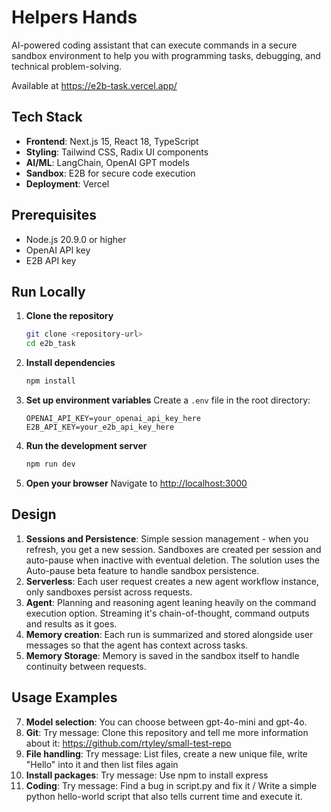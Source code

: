 # Helpers Hands

AI-powered coding assistant that can execute commands in a secure sandbox environment to help you with programming tasks, debugging, and technical problem-solving.

Available at https://e2b-task.vercel.app/

## Tech Stack

- **Frontend**: Next.js 15, React 18, TypeScript
- **Styling**: Tailwind CSS, Radix UI components
- **AI/ML**: LangChain, OpenAI GPT models
- **Sandbox**: E2B for secure code execution
- **Deployment**: Vercel

## Prerequisites

- Node.js 20.9.0 or higher
- OpenAI API key
- E2B API key

## Run Locally

1. **Clone the repository**
   ```bash
   git clone <repository-url>
   cd e2b_task
   ```

2. **Install dependencies**
   ```bash
   npm install
   ```

3. **Set up environment variables**
   Create a `.env` file in the root directory:
   ```env
   OPENAI_API_KEY=your_openai_api_key_here
   E2B_API_KEY=your_e2b_api_key_here
   ```

4. **Run the development server**
   ```bash
   npm run dev
   ```

5. **Open your browser**
   Navigate to [http://localhost:3000](http://localhost:3000)

## Design

1. **Sessions and Persistence**: Simple session management - when you refresh, you get a new session. Sandboxes are created per session and auto-pause when inactive with eventual deletion. The solution uses the Auto-pause beta feature to handle sandbox persistence.
1. **Serverless**: Each user request creates a new agent workflow instance, only sandboxes persist across requests.
2. **Agent**: Planning and reasoning agent leaning heavily on the command execution option. Streaming it's chain-of-thought, command outputs and results as it goes.
2. **Memory creation**: Each run is summarized and stored alongside user messages so that the agent has context across tasks.
7. **Memory Storage**: Memory is saved in the sandbox itself to handle continuity between requests.

## Usage Examples

7. **Model selection**: You can choose between gpt-4o-mini and gpt-4o.
1. **Git**: Try message: Clone this repository and tell me more information about it: https://github.com/rtyley/small-test-repo
2. **File handling**: Try message: List files, create a new unique file, write "Hello" into it and then list files again
3. **Install packages**: Try message: Use npm to install express
3. **Coding**: Try message: Find a bug in script.py and fix it / Write a simple python hello-world script that also tells current time and execute it.
